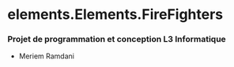 # elements.Elements.FireFighters
### Projet de programmation et conception L3 Informatique
* Meriem Ramdani 
